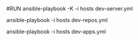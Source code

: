 #RUN
ansible-playbook -K -i hosts dev-server.yml

ansible-playbook -i hosts dev-repos.yml

ansible-playbook -i hosts dev-apps.yml
